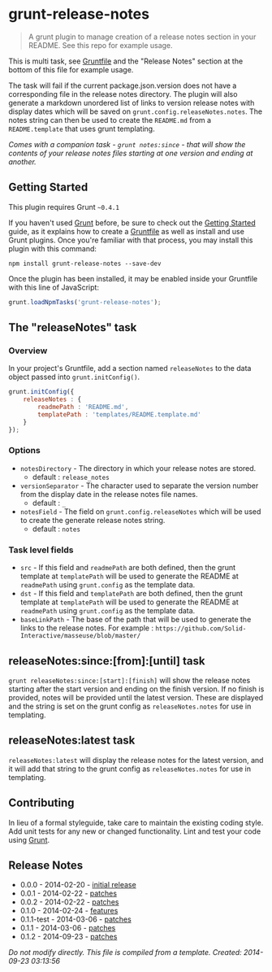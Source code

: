 # grunt-release-notes
> A grunt plugin to manage creation of a release notes section in your README. See this repo for example usage.

This is multi task, see [Gruntfile](https://github.com/pajtai/grunt-release-notes/blob/master/Gruntfile.js#L18) and the "Release Notes" section
at the bottom of this file for example usage.

The task will fail if the current package.json.version does not have a corresponding file in the release notes directory.
The plugin will also generate a markdown unordered list of links to version release notes with display dates which will
be saved on `grunt.config.releaseNotes.notes`. The notes string can then be used to create the `README.md` from a `README.template`
that uses grunt templating.

_Comes with a companion task - `grunt notes:since` -  that will show the contents of your release notes files starting at one version and ending at another._

## Getting Started
This plugin requires Grunt `~0.4.1`

If you haven't used [Grunt](http://gruntjs.com/) before, be sure to check out the [Getting Started](http://gruntjs.com/getting-started) guide, as it explains how to create a [Gruntfile](http://gruntjs.com/sample-gruntfile) as well as install and use Grunt plugins. Once you're familiar with that process, you may install this plugin with this command:

```shell
npm install grunt-release-notes --save-dev
```

Once the plugin has been installed, it may be enabled inside your Gruntfile with this line of JavaScript:

```js
grunt.loadNpmTasks('grunt-release-notes');
```

## The "releaseNotes" task

### Overview
In your project's Gruntfile, add a section named `releaseNotes` to the data object passed into `grunt.initConfig()`.

```js
grunt.initConfig({
    releaseNotes : {
        readmePath : 'README.md',
        templatePath : 'templates/README.template.md'
    }
});
```

### Options
* `notesDirectory` - The directory in which your release notes are stored.
    * default : `release_notes`
* `versionSeparator` - The character used to separate the version number from the display date in the release notes file names.
    * default : `_`
* `notesField` - The field on `grunt.config.releaseNotes` which will be used to create the generate release notes string.
    * default : `notes`

### Task level fields
* `src` - If this field and `readmePath` are both defined, then the grunt template at `templatePath` will be used to generate the README at `readmePath` using `grunt.config` as the template data.
* `dst` - If this field and `templatePath` are both defined, then the grunt template at `templatePath` will be used to generate the README at `readmePath` using `grunt.config` as the template data.
* `baseLinkPath` - The base of the path that will be used to generate the links to the release notes. For example : `https://github.com/Solid-Interactive/masseuse/blob/master/`

## releaseNotes:since:[from]:[until] task

`grunt releaseNotes:since:[start]:[finish]` will show the release notes starting after the start version and ending on the finish version. If no finish is provided, notes will be provided until the latest version. These are displayed and the string is set on the grunt config as `releaseNotes.notes` for use in templating.

## releaseNotes:latest task

`releaseNotes:latest` will display the release notes for the latest version, and it will add that string to the grunt config as `releaseNotes.notes` for use in templating.

## Contributing
In lieu of a formal styleguide, take care to maintain the existing coding style. Add unit tests for any new or changed functionality. Lint and test your code using [Grunt](http://gruntjs.com/).

## Release Notes
* 0.0.0 - 2014-02-20 - [initial release](https://github.com/pajtai/grunt-release-notes/tree/master/release_notes/0.0.0_2014-02-20.md)
* 0.0.1 - 2014-02-22 - [patches](https://github.com/pajtai/grunt-release-notes/tree/master/release_notes/0.0.1_2014-02-22.md)
* 0.0.2 - 2014-02-22 - [patches](https://github.com/pajtai/grunt-release-notes/tree/master/release_notes/0.0.2_2014-02-22.md)
* 0.1.0 - 2014-02-24 - [features](https://github.com/pajtai/grunt-release-notes/tree/master/release_notes/0.1.0_2014-02-24.md)
* 0.1.1-test - 2014-03-06 - [patches](https://github.com/pajtai/grunt-release-notes/tree/master/release_notes/0.1.1-test_2014-03-06.md)
* 0.1.1 - 2014-03-06 - [patches](https://github.com/pajtai/grunt-release-notes/tree/master/release_notes/0.1.1_2014-03-06.md)
* 0.1.2 - 2014-09-23 - [patches](https://github.com/pajtai/grunt-release-notes/tree/master/release_notes/0.1.2_2014-09-23.md)


_Do not modify directly. This file is compiled from a template. Created: 2014-09-23 03:13:56_